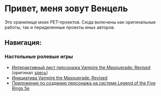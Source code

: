 # Привет, меня зовут Венцель
Это хранилище моих PET-проектов. Сюда включены как оригинальные работы, так и переделенные проекты иных авторов.

## Навигация:
### Настольные ролевые игры
- [Интерактивный лист персонажа Vampire the Masquerade: Revised](https://wenzelgood.github.io/VtM%20Character%20Sheet/) (оригинал [здесь](http://vtim-charlist.ru/))
- [Инициатива Vampire the Masquerade: Revised](https://wenzelgood.github.io/VtM%20Initiative/)
- [Приложение по созданию персонажа на системе Legend of the Five Rings 5e](https://wenzelgood.github.io/L5R%20Build%20Character%20Web%20App/)
